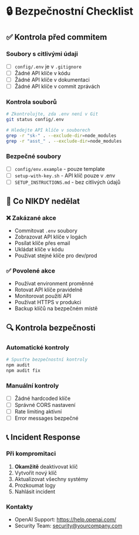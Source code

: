 # 🔒 Bezpečnostní Checklist

## ✅ Kontrola před commitem

### Soubory s citlivými údaji
- [ ] `config/.env` je v `.gitignore`
- [ ] Žádné API klíče v kódu
- [ ] Žádné API klíče v dokumentaci
- [ ] Žádné API klíče v commit zprávách

### Kontrola souborů
```bash
# Zkontrolujte, zda .env není v Git
git status config/.env

# Hledejte API klíče v souborech
grep -r "sk-" . --exclude-dir=node_modules
grep -r "asst_" . --exclude-dir=node_modules
```

### Bezpečné soubory
- [ ] `config/env.example` - pouze template
- [ ] `setup-with-key.sh` - API klíč pouze v .env
- [ ] `SETUP_INSTRUCTIONS.md` - bez citlivých údajů

## 🚨 Co NIKDY nedělat

### ❌ Zakázané akce
- Commitovat `.env` soubory
- Zobrazovat API klíče v logách
- Posílat klíče přes email
- Ukládat klíče v kódu
- Používat stejné klíče pro dev/prod

### ✅ Povolené akce
- Používat environment proměnné
- Rotovat API klíče pravidelně
- Monitorovat použití API
- Používat HTTPS v produkci
- Backup klíčů na bezpečném místě

## 🔍 Kontrola bezpečnosti

### Automatické kontroly
```bash
# Spusťte bezpečnostní kontroly
npm audit
npm audit fix
```

### Manuální kontroly
- [ ] Žádné hardcoded klíče
- [ ] Správné CORS nastavení
- [ ] Rate limiting aktivní
- [ ] Error messages bezpečné

## 📞 Incident Response

### Při kompromitaci
1. **Okamžitě** deaktivovat klíč
2. Vytvořit nový klíč
3. Aktualizovat všechny systémy
4. Prozkoumat logy
5. Nahlásit incident

### Kontakty
- OpenAI Support: https://help.openai.com/
- Security Team: security@yourcompany.com 